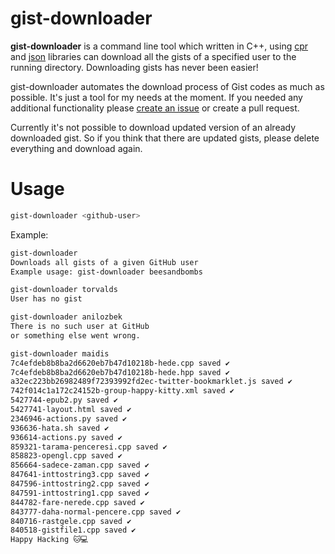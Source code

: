 # gist-downloader

**gist-downloader** is a command line tool which written in C++, using [cpr](https://github.com/whoshuu/cpr) and [json](https://github.com/nlohmann/json) libraries can download all the gists of a specified user to the running directory. Downloading gists has never been easier!

gist-downloader automates the download process of Gist codes as much as possible. It's just a tool for my needs at the moment. If you needed any additional functionality please [create an issue](https://github.com/maidis/gist-downloader/issues/new) or create a pull request.

Currently it's not possible to download updated version of an already downloaded gist. So if you think that there are updated gists, please delete everything and download again.

# Usage

```bash
gist-downloader <github-user>
```

Example:

```bash
gist-downloader
Downloads all gists of a given GitHub user
Example usage: gist-downloader beesandbombs
```

```bash
gist-downloader torvalds
User has no gist
```

```bash
gist-downloader anilozbek
There is no such user at GitHub
or something else went wrong.
```

```bash
gist-downloader maidis
7c4efdeb8b8ba2d6620eb7b47d10218b-hede.cpp saved ✔️
7c4efdeb8b8ba2d6620eb7b47d10218b-hede.hpp saved ✔️
a32ec223bb26982489f72393992fd2ec-twitter-bookmarklet.js saved ✔️
742f014c1a172c24152b-group-happy-kitty.xml saved ✔️
5427744-epub2.py saved ✔️
5427741-layout.html saved ✔️
2346946-actions.py saved ✔️
936636-hata.sh saved ✔️
936614-actions.py saved ✔️
859321-tarama-penceresi.cpp saved ✔️
858823-opengl.cpp saved ✔️
856664-sadece-zaman.cpp saved ✔️
847641-inttostring3.cpp saved ✔️
847596-inttostring2.cpp saved ✔️
847591-inttostring1.cpp saved ✔️
844782-fare-nerede.cpp saved ✔️
843777-daha-normal-pencere.cpp saved ✔️
840716-rastgele.cpp saved ✔️
840518-gistfile1.cpp saved ✔️
Happy Hacking 🐱💻
```
